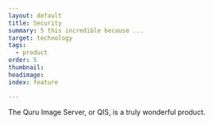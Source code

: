 ```yaml
---
layout: default
title: Security
summary: 5 this incredible because ...
target: technology
tags:
  - product
order: 5
thumbnail:
headimage:
index: feature

---
```


The Quru Image Server, or QIS, is a truly wonderful product.

